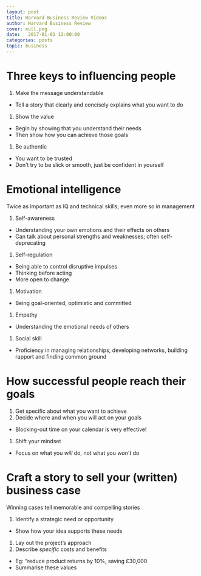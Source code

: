 ```yaml
---
layout: post
title: Harvard Business Review Videos
author: Harvard Business Review
cover: null.png
date:   2017-01-01 12:00:00
categories: posts
topic: business
---
```


# Three keys to influencing people
1.  Make the message understandable
-   Tell a story that clearly and concisely explains what you want to do
1.  Show the value
-   Begin by showing that you understand their needs
-   Then show how you can achieve those goals
1.  Be authentic
-   You want to be trusted
-   Don’t try to be slick or smooth, just be confident in yourself

# Emotional intelligence
Twice as important as IQ and technical skills; even more so in
management

1.  Self-awareness
-   Understanding your own emotions and their effects on others
-   Can talk about personal strengths and weaknesses; often
    self-deprecating
1.  Self-regulation
-   Being able to control disruptive impulses
-   Thinking before acting
-   More open to change
   
1.  Motivation
-   Being goal-oriented, optimistic and committed
1.  Empathy
-   Understanding the emotional needs of others
1.  Social skill
-   Proficiency in managing relationships, developing networks, building
    rapport and finding common ground

# How successful people reach their goals

1.  Get specific about what you want to achieve
1.  Decide where and when you will act on your goals
-   Blocking-out time on your calendar is very effective!
1.  Shift your mindset
-   Focus on what you *will* do, not what you *won’t* do

# Craft a story to sell your (written) business case
Winning cases tell memorable and compelling stories

1.  Identify a strategic need or opportunity
-   Show how your idea supports these needs
1.  Lay out the project’s approach
2.  Describe *specific* costs and benefits
-   Eg: “reduce product returns by 10%, saving £30,000
-   Summarise these values